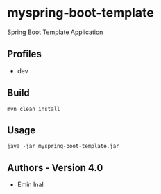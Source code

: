 # myspring-boot-template

Spring Boot Template Application

## Profiles
* dev

## Build
```
mvn clean install
```

## Usage
```
java -jar myspring-boot-template.jar
```

## Authors - Version 4.0
* Emin İnal
